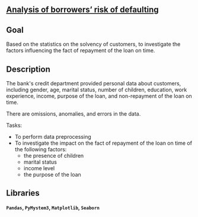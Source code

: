 ## [Analysis of borrowers’ risk of defaulting](https://github.com/irinaarm/Data_Science_Yandex/tree/main/01_data_preprocessing_(bank_loan))

## Goal

Based on the statistics on the solvency of customers, to investigate the factors influencing the fact of repayment of the loan on time.

## Description

The bank's credit department provided personal data about customers, including gender, age, marital status, number of children, education, work experience, income, purpose of the loan, and non-repayment of the loan on time.

There are omissions, anomalies, and errors in the data.

Tasks:

- To perform data preprocessing
- To investigate the impact on the fact of repayment of the loan on time of the following factors:
   - the presence of children
   - marital status
   - income level
   - the purpose of the loan

## Libraries

**`Pandas`,
`PyMystem3`,
`Matplotlib`,
`Seaborn`**
